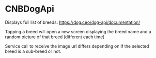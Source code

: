 # CNBDogApi

Displays full list of breeds: https://dog.ceo/dog-api/documentation/

Tapping a breed will open a new screen displaying the breed name and a random picture of that breed (different each time)

Service call to receive the image url differs depending on if the selected breed is a sub-breed or not.
